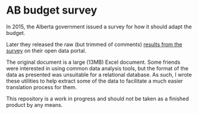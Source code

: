 # AB budget survey
In 2015, the Alberta government issued a survey for how it should adapt the budget.

Later they released the raw (but trimmed of comments) [results from the survey](http://data.alberta.ca/data/budget-2015-survey) on their open data portal.

The original document is a large (13MB) Excel document. Some friends were interested in using common data analysis tools, but the format of the data as presented was unsuitable for a relational database. As such, I wrote these utilities to help extract some of the data to facilitate a much easier translation process for them.

This repository is a work in progress and should not be taken as a finished product by any means.